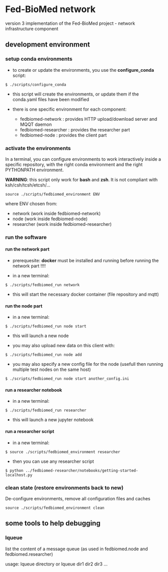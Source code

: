 # Fed-BioMed network

version 3 implementation of the Fed-BioMed project - network infrastructure component

## development environment

### setup conda environments

* to create or update the environments, you use the **configure_conda** script:

```
$ ./scripts/configure_conda
```

* this script will create the environments, or update them if the conda.yaml files have been modified

* there is one specific environment for each component:

  * fedbiomed-network :  provides HTTP upload/download server and MQQT daemon
  * fedbiomed-researcher : provides the researcher part
  * fedbiomed-node : provides the client part

### activate the environments

In a terminal, you can configure environments to work interactively inside a specific repository, with the right conda environment and the right PYTHONPATH environment.

**WARNING**: this script only work for **bash** and **zsh**. It is not compliant with ksh/csh/tcsh/etcsh/...

```
source ./scripts/fedbiomed_environment ENV
```

where ENV chosen from:

* network (work inside fedbiomed-network)
* node (work inside fedbiomed-node)
* researcher (work inside fedbiomed-researcher)


### run the software

#### run the network part

* prerequesite: **docker** must be installed and running before running the network part !!!!

* in a new terminal:

```
$ ./scripts/fedbiomed_run network
```

* this will start the necessary docker container (file repository and mqtt)

#### run the node part

* in a new terminal:

```
$ ./scripts/fedbiomed_run node start
```

* this will launch a new node

* you may also upload new data on this client with:

```
$ ./scripts/fedbiomed_run node add
```

* you may also specify a new config file for the node (usefull then running multiple test nodes on the same host)

```
$ ./scripts/fedbiomed_run node start another_config.ini
```


#### run a researcher notebook

* in a new terminal:

```
$ ./scripts/fedbiomed_run researcher
```

* this will launch a new jupyter notebook


#### run a researcher script

* in a new terminal:

```
$ source ./scripts/fedbiomed_environment researcher
```

* then you can use any researcher script

```
$ python ../fedbiomed-researcher/notebooks/getting-started-localhost.py
```

### clean state (restore environments back to new)

De-configure environments, remove all configuration files and caches
```
source ./scripts/fedbiomed_environment clean
```



## some tools to help debugging

### lqueue

list the content of a message queue (as used in fedbiomed.node and fedbiomed.researcher)

usage:  lqueue directory
   or
        lqueue dir1 dir2 dir3 ...
